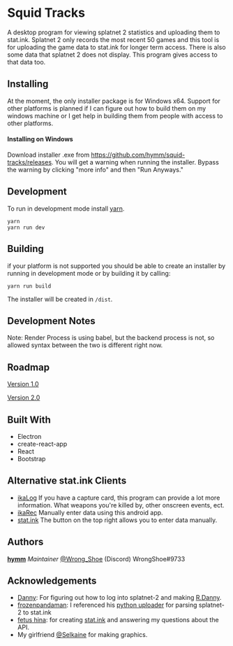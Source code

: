 # Squid Tracks
A desktop program for viewing splatnet 2 statistics and uploading them to stat.ink.
Splatnet 2 only records the most recent 50 games and this tool is for uploading the
game data to stat.ink for longer term access.  There is also some data that splatnet 2
does not display.  This program gives access to that data too.

## Installing
At the moment, the only installer package is for Windows x64. Support for other platforms
is planned if I can figure out how to build them on my windows machine or I get help in
building them from people with access to other platforms.

#### Installing on Windows
Download installer .exe from https://github.com/hymm/squid-tracks/releases.
You will get a warning when running the installer.  Bypass the warning by clicking
"more info" and then "Run Anyways."

## Development
To run in development mode install [yarn](https://yarnpkg.com).
```
yarn
yarn run dev
```

## Building
if your platform is not supported you should be able to create an installer by
running in development mode or by building it by calling:
```
yarn run build
```  
The installer will be created in `/dist`.

## Development Notes
Note: Render Process is using babel, but the backend process is not, so allowed syntax between the two is different right now.

## Roadmap
[Version 1.0](https://github.com/hymm/squid-tracks/issues/3)

[Version 2.0](https://github.com/hymm/squid-tracks/issues/4)

## Built With
* Electron
* create-react-app
* React
* Bootstrap

## Alternative stat.ink Clients
* [ikaLog](https://github.com/hasegaw/IkaLog) If you have a capture card, this program can provide a lot more information.  What weapons you're killed by, other onscreen events, ect.
* [ikaRec](https://play.google.com/store/apps/details?id=ink.pocketgopher.ikarec&hl=en) Manually enter data using this android app.
* [stat.ink](https://stat.ink/) The button on the top right allows you to enter data manually.

## Authors
**[hymm](https://github.com/hymm)** *Maintainer* [@Wrong_Shoe](https://twitter.com/Wrong_Shoe) (Discord) WrongShoe#9733

## Acknowledgements
* [Danny](https://github.com/Rapptz): For figuring out how to log into splatnet-2 and making [R.Danny](https://github.com/Rapptz/RoboDanny).
* [frozenpandaman](https://github.com/frozenpandaman/): I referenced his [python uploader](https://github.com/frozenpandaman/splatnet2statink) for parsing splatnet-2 to stat.ink
* [fetus hina](https://github.com/fetus-hina): for creating [stat.ink](https://stat.ink) and answering my questions about the API.
* My girlfriend [@Selkaine](https://twitter.com/Selkaine) for making graphics.
